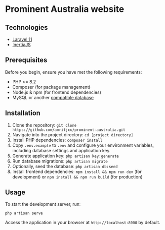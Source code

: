 # Prominent Australia website

## Technologies

-   [Laravel 11](https://laravel.com/docs/)
-   [InertiaJS](https://inertiajs.com/)

## Prerequisites

Before you begin, ensure you have met the following requirements:

-   PHP >= 8.2
-   Composer (for package management)
-   Node.js & npm (for frontend dependencies)
-   MySQL or another [compatible database](https://laravel.com/docs/11.x/database#configuration)

## Installation

1. Clone the repository: `git clone https://github.com/amritjcu/prominent-australia.git`
2. Navigate into the project directory: `cd [project directory]`
3. Install PHP dependencies: `composer install`
4. Copy `.env.example` to `.env` and configure your environment variables, including database settings and application key.
5. Generate application key: `php artisan key:generate`
6. Run database migrations: `php artisan migrate`
7. Optionally, seed the database: `php artisan db:seed`
8. Install frontend dependencies: `npm install && npm run dev` (for development) or `npm install && npm run build` (for production)

## Usage

To start the development server, run:

```
php artisan serve
```

Access the application in your browser at `http://localhost:8000` by default.
